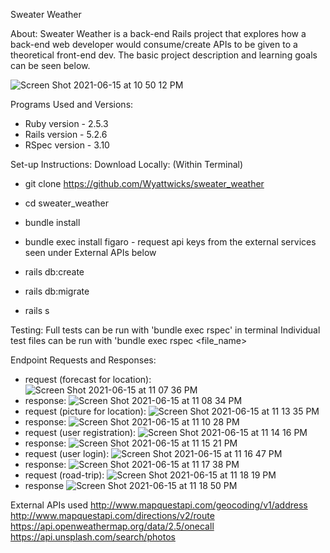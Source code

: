 Sweater Weather

About: 
Sweater Weather is a back-end Rails project that explores how a back-end web developer would consume/create APIs to be given to a theoretical front-end dev. The basic project description and learning goals can be seen below. 

![Screen Shot 2021-06-15 at 10 50 12 PM](https://user-images.githubusercontent.com/74991865/122160240-d2799b80-ce2c-11eb-8ca3-a7004e47b9e1.png)

Programs Used and Versions: 
  - Ruby version - 2.5.3
  - Rails version - 5.2.6
  - RSpec version - 3.10

Set-up Instructions:
 Download Locally: 
  (Within Terminal)
   - git clone https://github.com/Wyattwicks/sweater_weather
   - cd sweater_weather
   - bundle install
   - bundle exec install figaro
    - request api keys from the external services seen under External APIs below
    
   - rails db:create
   - rails db:migrate
   - rails s 
  
 Testing:
  Full tests can be run with 'bundle exec rspec' in terminal
  Individual test files can be run with 'bundle exec rspec <file_name>
  
Endpoint Requests and Responses: 
  - request (forecast for location): ![Screen Shot 2021-06-15 at 11 07 36 PM](https://user-images.githubusercontent.com/74991865/122161199-87608800-ce2e-11eb-8980-be84fb75a04c.png)
  - response: ![Screen Shot 2021-06-15 at 11 08 34 PM](https://user-images.githubusercontent.com/74991865/122161260-a101cf80-ce2e-11eb-8a6d-57866038bcc2.png)
  - request (picture for location): ![Screen Shot 2021-06-15 at 11 13 35 PM](https://user-images.githubusercontent.com/74991865/122161670-56348780-ce2f-11eb-9086-d5e67e3fe2c0.png)
  - response: ![Screen Shot 2021-06-15 at 11 10 28 PM](https://user-images.githubusercontent.com/74991865/122161424-ec1be280-ce2e-11eb-93b1-0ebf833447b8.png)
  - request (user registration): ![Screen Shot 2021-06-15 at 11 14 16 PM](https://user-images.githubusercontent.com/74991865/122161751-7d8b5480-ce2f-11eb-95a6-df98dbc517d8.png)
  - response: ![Screen Shot 2021-06-15 at 11 15 21 PM](https://user-images.githubusercontent.com/74991865/122161792-93991500-ce2f-11eb-92cf-afde00cc4f67.png)
  - request (user login): ![Screen Shot 2021-06-15 at 11 16 47 PM](https://user-images.githubusercontent.com/74991865/122161896-cf33df00-ce2f-11eb-99f0-922ef9584661.png)
  - response: ![Screen Shot 2021-06-15 at 11 17 38 PM](https://user-images.githubusercontent.com/74991865/122161950-e672cc80-ce2f-11eb-8157-11fd3f243d69.png)
  - request (road-trip): ![Screen Shot 2021-06-15 at 11 18 19 PM](https://user-images.githubusercontent.com/74991865/122161993-00141400-ce30-11eb-9241-30ad051c6d1c.png)
  - response ![Screen Shot 2021-06-15 at 11 18 50 PM](https://user-images.githubusercontent.com/74991865/122162057-15893e00-ce30-11eb-9f0e-ee84bc8116f7.png)













External APIs used
  http://www.mapquestapi.com/geocoding/v1/address
  http://www.mapquestapi.com/directions/v2/route
  https://api.openweathermap.org/data/2.5/onecall
  https://api.unsplash.com/search/photos
